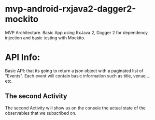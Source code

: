 # mvp-android-rxjava2-dagger2-mockito
 MVP Architecture. Basic App using RxJava 2, Dagger 2 for dependency injection and basic testing with Mockito.

# API Info:

Basic API: that its going to return a json object with a paginated list of "Events". Each event will contain basic information
such as title, venue,... etc.

## The second Activity

The second Activity will show us on the console the actual state of the observables that we subscribed on.
